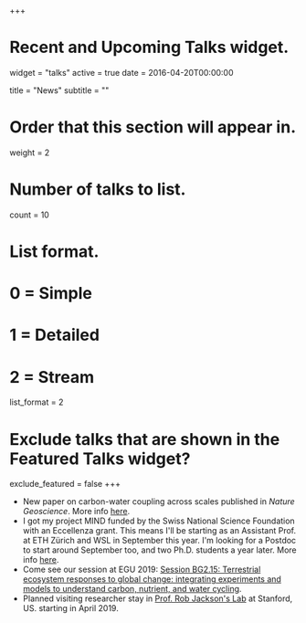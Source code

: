 +++
# Recent and Upcoming Talks widget.
widget = "talks"
active = true
date = 2016-04-20T00:00:00

title = "News"
subtitle = ""

# Order that this section will appear in.
weight = 2

# Number of talks to list.
count = 10

# List format.
#   0 = Simple
#   1 = Detailed
#   2 = Stream
list_format = 2

# Exclude talks that are shown in the Featured Talks widget?
exclude_featured = false
+++

* New paper on carbon-water coupling across scales published in *Nature Geoscience*. More info [here](/project/soilm_global/).
* I got my project MIND funded by the Swiss National Science Foundation with an Eccellenza grant. This means I'll be starting as an Assistant Prof. at ETH Zürich and WSL in September this year. I'm looking for a Postdoc to start around September too, and two Ph.D. students a year later. More info [here](/mind/).
* Come see our session at EGU 2019: [Session BG2.15: Terrestrial ecosystem responses to global change: integrating experiments and models to understand carbon, nutrient, and water cycling](https://meetingorganizer.copernicus.org/EGU2019/session/32161).
* Planned visiting researcher stay in [Prof. Rob Jackson's Lab](https://jacksonlab.stanford.edu/) at Stanford, US. starting in April 2019.